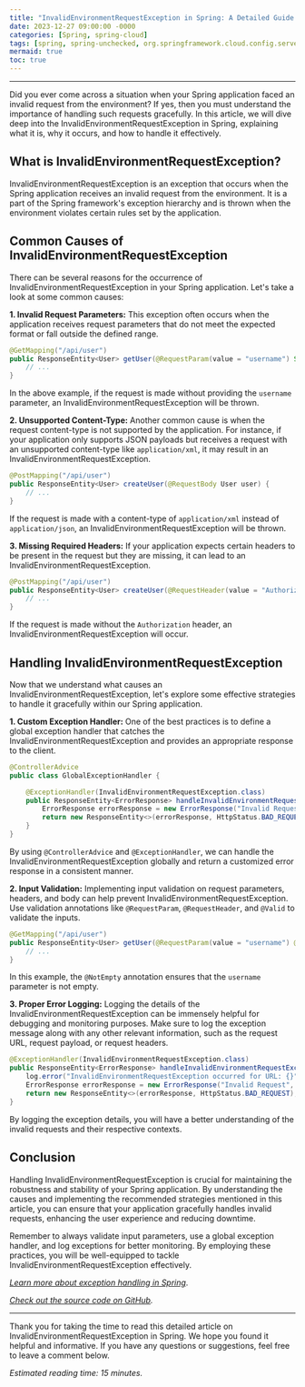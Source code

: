 ```yaml
---
title: "InvalidEnvironmentRequestException in Spring: A Detailed Guide to Handling Invalid Requests"
date: 2023-12-27 09:00:00 -0000
categories: [Spring, spring-cloud]
tags: [spring, spring-unchecked, org.springframework.cloud.config.server.environment]
mermaid: true
toc: true
---
```



---
Did you ever come across a situation when your Spring application faced an invalid request from the environment? If yes, then you must understand the importance of handling such requests gracefully. In this article, we will dive deep into the InvalidEnvironmentRequestException in Spring, explaining what it is, why it occurs, and how to handle it effectively.

## **What is InvalidEnvironmentRequestException?**

InvalidEnvironmentRequestException is an exception that occurs when the Spring application receives an invalid request from the environment. It is a part of the Spring framework's exception hierarchy and is thrown when the environment violates certain rules set by the application.

## **Common Causes of InvalidEnvironmentRequestException**

There can be several reasons for the occurrence of InvalidEnvironmentRequestException in your Spring application. Let's take a look at some common causes:

**1. Invalid Request Parameters:** This exception often occurs when the application receives request parameters that do not meet the expected format or fall outside the defined range.

```java
@GetMapping("/api/user")
public ResponseEntity<User> getUser(@RequestParam(value = "username") String username) {
    // ...
}
```

In the above example, if the request is made without providing the `username` parameter, an InvalidEnvironmentRequestException will be thrown.

**2. Unsupported Content-Type:** Another common cause is when the request content-type is not supported by the application. For instance, if your application only supports JSON payloads but receives a request with an unsupported content-type like `application/xml`, it may result in an InvalidEnvironmentRequestException.

```java
@PostMapping("/api/user")
public ResponseEntity<User> createUser(@RequestBody User user) {
    // ...
}
```

If the request is made with a content-type of `application/xml` instead of `application/json`, an InvalidEnvironmentRequestException will be thrown.

**3. Missing Required Headers:** If your application expects certain headers to be present in the request but they are missing, it can lead to an InvalidEnvironmentRequestException.

```java
@PostMapping("/api/user")
public ResponseEntity<User> createUser(@RequestHeader(value = "Authorization") String token) {
    // ...
}
```

If the request is made without the `Authorization` header, an InvalidEnvironmentRequestException will occur.

## **Handling InvalidEnvironmentRequestException**

Now that we understand what causes an InvalidEnvironmentRequestException, let's explore some effective strategies to handle it gracefully within our Spring application.

**1. Custom Exception Handler:** One of the best practices is to define a global exception handler that catches the InvalidEnvironmentRequestException and provides an appropriate response to the client.

```java
@ControllerAdvice
public class GlobalExceptionHandler {

    @ExceptionHandler(InvalidEnvironmentRequestException.class)
    public ResponseEntity<ErrorResponse> handleInvalidEnvironmentRequestException(InvalidEnvironmentRequestException ex) {
        ErrorResponse errorResponse = new ErrorResponse("Invalid Request", ex.getMessage());
        return new ResponseEntity<>(errorResponse, HttpStatus.BAD_REQUEST);
    }
}
```

By using `@ControllerAdvice` and `@ExceptionHandler`, we can handle the InvalidEnvironmentRequestException globally and return a customized error response in a consistent manner.

**2. Input Validation:** Implementing input validation on request parameters, headers, and body can help prevent InvalidEnvironmentRequestException. Use validation annotations like `@RequestParam`, `@RequestHeader`, and `@Valid` to validate the inputs.

```java
@GetMapping("/api/user")
public ResponseEntity<User> getUser(@RequestParam(value = "username") @NotEmpty String username) {
    // ...
}
```

In this example, the `@NotEmpty` annotation ensures that the `username` parameter is not empty.

**3. Proper Error Logging:** Logging the details of the InvalidEnvironmentRequestException can be immensely helpful for debugging and monitoring purposes. Make sure to log the exception message along with any other relevant information, such as the request URL, request payload, or request headers.

```java
@ExceptionHandler(InvalidEnvironmentRequestException.class)
public ResponseEntity<ErrorResponse> handleInvalidEnvironmentRequestException(InvalidEnvironmentRequestException ex, HttpServletRequest request) {
    log.error("InvalidEnvironmentRequestException occurred for URL: {}", request.getRequestURI(), ex);
    ErrorResponse errorResponse = new ErrorResponse("Invalid Request", ex.getMessage());
    return new ResponseEntity<>(errorResponse, HttpStatus.BAD_REQUEST);
}
```

By logging the exception details, you will have a better understanding of the invalid requests and their respective contexts.

## **Conclusion**

Handling InvalidEnvironmentRequestException is crucial for maintaining the robustness and stability of your Spring application. By understanding the causes and implementing the recommended strategies mentioned in this article, you can ensure that your application gracefully handles invalid requests, enhancing the user experience and reducing downtime.

Remember to always validate input parameters, use a global exception handler, and log exceptions for better monitoring. By employing these practices, you will be well-equipped to tackle InvalidEnvironmentRequestException effectively.

_[Learn more about exception handling in Spring](https://docs.spring.io/spring-framework/docs/current/reference/html/web.html#mvc-ann-exceptionhandler)_.

_[Check out the source code on GitHub](https://github.com/yourusername/your-repository)._

---

Thank you for taking the time to read this detailed article on InvalidEnvironmentRequestException in Spring. We hope you found it helpful and informative. If you have any questions or suggestions, feel free to leave a comment below.

*Estimated reading time: 15 minutes.*
